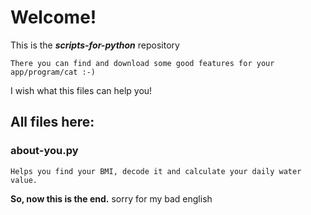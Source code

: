 Welcome!
===============================================
This is the ***scripts-for-python*** repository


    There you can find and download some good features for your app/program/cat :-)


I wish what this files can help you!


All files here:
------------------------------------------------


### about-you.py
    Helps you find your BMI, decode it and calculate your daily water value.





**So, now this is the end.**
sorry for my bad english
